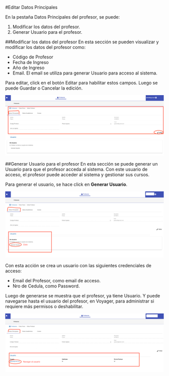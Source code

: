 #Editar Datos Principales

En la pestaña Datos Principales del profesor, se puede:

1. Modificar los datos del profesor.
2. Generar Usuario para el profesor.

##Modificar los datos del profesor
En esta sección se pueden visualizar y modificar los datos del profesor como:

* Código de Profesor
* Fecha de Ingreso
* Año de Ingreso
* Email. El email se utiliza para generar Usuario para acceso al sistema.

Para editar, click en el botón Editar para habilitar estos campos. Luego se puede Guardar o Cancelar la edición.

![Editar Datos Principales](img/editar_datos_principales.png)

##Generar Usuario para el profesor
En esta sección se puede generar un Usuario para que el profesor acceda al sistema.
Con este usuario de acceso, el profesor puede acceder al sistema y gestionar sus cursos.

Para generar el usuario, se hace click en **Generar Usuario**.

![Generar Usuario](img/generar_usuario.png)

Con esta acción se crea un usuario con las siguientes
credenciales de acceso:

* Email del Profesor, como email de acceso.
* Nro de Cedula, como Password.

Luego de generarse se muestra que el profesor, ya tiene Usuario. Y puede navegarse hasta el usuario
del profesor, en Voyager, para administrar si requiere más permisos o deshabilitar.

![Usuario de Profesor](img/usuario_de_profesor.png)